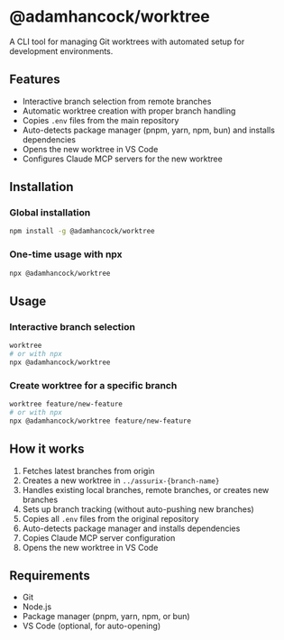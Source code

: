 # @adamhancock/worktree

A CLI tool for managing Git worktrees with automated setup for development environments.

## Features

- Interactive branch selection from remote branches
- Automatic worktree creation with proper branch handling
- Copies `.env` files from the main repository
- Auto-detects package manager (pnpm, yarn, npm, bun) and installs dependencies
- Opens the new worktree in VS Code
- Configures Claude MCP servers for the new worktree

## Installation

### Global installation
```bash
npm install -g @adamhancock/worktree
```

### One-time usage with npx
```bash
npx @adamhancock/worktree
```

## Usage

### Interactive branch selection
```bash
worktree
# or with npx
npx @adamhancock/worktree
```

### Create worktree for a specific branch
```bash
worktree feature/new-feature
# or with npx
npx @adamhancock/worktree feature/new-feature
```

## How it works

1. Fetches latest branches from origin
2. Creates a new worktree in `../assurix-{branch-name}`
3. Handles existing local branches, remote branches, or creates new branches
4. Sets up branch tracking (without auto-pushing new branches)
5. Copies all `.env` files from the original repository
6. Auto-detects package manager and installs dependencies
7. Copies Claude MCP server configuration
8. Opens the new worktree in VS Code

## Requirements

- Git
- Node.js
- Package manager (pnpm, yarn, npm, or bun)
- VS Code (optional, for auto-opening)